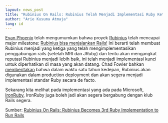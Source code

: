 ```yaml
---
layout: news_post
title: "Rubinius On Rails: Rubinius Telah Menjadi Implementasi Ruby Ketiga yang Menjalankan Rails"
author: "Arie Kusuma Atmaja"
lang: id
---
```


[Evan Phoenix][1] telah mengumumkan bahwa proyek [Rubinius][2] telah
mencapai major milestone: [Rubinius bisa menjalankan Rails!][3] Ini
berarti telah membuat Rubinius menjadi yang ketiga yang telah
mengimplementasikan penggabungan rails (setelah MRI dan JRuby) dan tentu
akan mengangkat reputasi Rubinius menjadi lebih baik, ini telah menjadi
implementasi kunci untuk diperhatikan di masa yang akan datang. Chad
Fowler bahkan [memberitakan][4] bahwa dalam waktu satu tahun kedepan,
Rubinius akan digunakan dalam production deployment dan akan segera
menjadi implementasi standar Ruby secara de facto.

Sekarang kita melihat pada implementasi yang ada pada Microsoft,
[IronRuby][5], IronRuby juga boleh jadi akan segera bergabung dengan
klub Rails segera.

Sumber: [Rubinius On Rails: Rubinius Becomes 3rd Ruby Implementation to
Run Rails][6]



[1]: http://twitter.com/evanphx 
[2]: http://rubini.us/ 
[3]: http://blog.fallingsnow.net/2008/05/17/rails-on-rubinius/ 
[4]: http://www.chadfowler.com/2008/5/17/ruby-on-rails-on-rubinius 
[5]: http://www.ironruby.net/ 
[6]: http://www.rubyinside.com/rubinius-rails-897.html 

